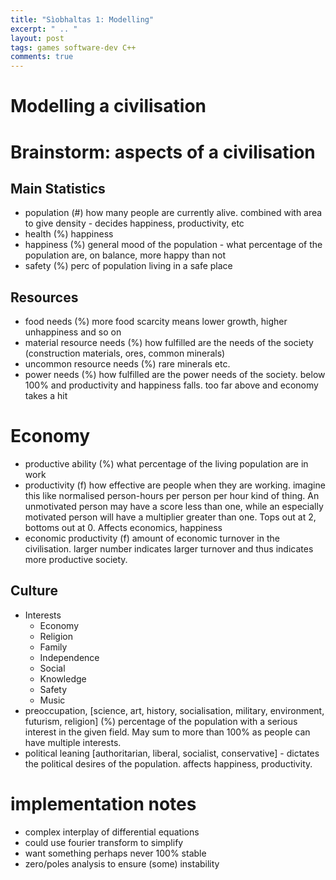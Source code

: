 ```yaml
---
title: "Sìobhaltas 1: Modelling"
excerpt: " .. "
layout: post
tags: games software-dev C++
comments: true
---
```


# Modelling a civilisation

# Brainstorm: aspects of a civilisation
## Main Statistics
- population (#) how many people are currently alive. combined with area to give density - decides happiness, productivity, etc
- health (%) happiness
- happiness (%) general mood of the population - what percentage of the population are, on balance, more happy than not
- safety (%) perc of population living in a safe place

## Resources
- food needs (%) more food scarcity means lower growth, higher unhappiness and so on
- material resource needs (%) how fulfilled are the needs of the society (construction materials, ores, common minerals)
- uncommon resource needs (%) rare minerals etc. 
- power needs (%) how fulfilled are the power needs of the society. below 100% and productivity and happiness falls. too far above and economy takes a hit

# Economy
- productive ability (%) what percentage of the living population are in work
- productivity (f) how effective are people when they are working. imagine this like normalised person-hours per person per hour kind of thing. An unmotivated person may have a score less than one, while an especially motivated person will have a multiplier greater than one. Tops out at 2, bottoms out at 0. Affects economics, happiness
- economic productivity (f) amount of economic turnover in the civilisation. larger number indicates larger turnover and thus indicates more productive society. 

## Culture
- Interests
  - Economy
  - Religion
  - Family
  - Independence
  - Social
  - Knowledge
  - Safety
  - Music
- preoccupation, [science, art, history, socialisation, military, environment, futurism, religion] (%) percentage of the population with a serious interest in the given field. May sum to more than 100% as people can have multiple interests.
- political leaning [authoritarian, liberal, socialist, conservative] - dictates the political desires of the population. affects happiness, productivity.

# implementation notes
- complex interplay of differential equations
- could use fourier transform to simplify
- want something perhaps never 100% stable
- zero/poles analysis to ensure (some) instability